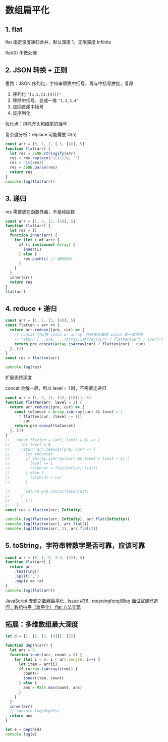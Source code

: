 # 数组扁平化

## 1. flat

flat 指定深度递归合并，默认深度 1，无限深度 Infinite

flat(0) 不做处理

## 2. JSON 转换 + 正则

思路：JSON 序列化，字符串替换中括号，再与中括号拼接，复原
1. 序列化 `"[1,2,[3,[4]]]"`
2. 移除中括号，变成一维 `"1,2,3,4"`
3. 加回首尾中括号
4. 反序列化

优化点：排除开头和结尾的括号

复杂度分析：replace 可能需要 O(n)

```js
const arr = [0, 1, 2, [-3, [4]], 5]
function flat(arr) {
  let res = JSON.stringify(arr)
  res = res.replace(/\[|\]/g, '')
  res = `[${res}]`
  res = JSON.parse(res)
  return res
}
console.log(flat(arr))
```

## 3. 递归

res 需要放在函数外面，不是纯函数

```js
const arr = [1, 2, [3, [4]], 5]
function flat(arr) {
  let res = []
  function inner(arr) {
    for (let i of arr) {
      if (i instanceof Array) {
        inner(i)
      } else {
        res.push(i) // 基础部分
      }
    }
  }
  inner(arr)
  return res
}
flat(arr)
```

## 4. reduce + 递归

```js
const arr = [1, 2, [3, [4]], 5]
const flatten = arr => {
  return arr.reduce((pre, cur) => {
    // concat 可以接 value or array，在这里比解构 value 套一层方便
    // return [...pre, ...(Array.isArray(cur) ? flatten(cur) : [cur])]
    return pre.concat(Array.isArray(cur) ? flatten(cur) : cur)
  }, [])
}
const res = flatten(arr)

console.log(res)
```

扩展支持深度

concat 会解一层，所以 level = 1 时，不需要走递归
```js
const arr = [1, 2, [3, [4], [[6]]], 5]
function flatten(arr, level = 1) {
  return arr.reduce((pre, cur) => {
    const toConcat = Array.isArray(cur) && level > 1 
      ? flatten(cur, (level -= 1)) 
      : cur
    return pre.concat(toConcat)
  }, [])
}
//   const flatten = (arr, limit = 1) => {
//     let level = 0
//     return arr.reduce((pre, cur) => {
//       let toConcat
//       if (Array.isArray(cur) && level < limit - 1) {
//         level += 1
//         toConcat = flatten(cur, limit)
//       } else {
//         toConcat = cur
//       }

//       return pre.concat(toConcat);
//     }
//     , [])
//   }
const res = flatten(arr, Infinity)

console.log(flatten(arr, Infinity), arr.flat(Infinity))
console.log(flatten(arr), arr.flat())
console.log(flatten(arr, 2), arr.flat(2))
```

## 5. toString，字符串转数字是否可靠，应该可靠

```js
const arr = [0, 1, 2, [-3, [4]], 5]
function flat(arr) {
  return arr
    .toString()
    .split(',')
    .map(x => +x)
}
console.log(flat(arr))
```

[JavaScript 专题之数组扁平化 · Issue #36 · mqyqingfeng/Blog](https://github.com/mqyqingfeng/Blog/issues/36)
[面试官连环追问：数组拍平（扁平化） flat 方法实现](https://juejin.cn/post/6844904025993773063#heading-10)


## 拓展：多维数组最大深度
```js
let d = [1, [2, [3, [4]]], [2]]

function depth(arr) {
  let ans = 0
  function inner(arr, count = 0) {
    for (let i = 0; i < arr.length; i++) {
      let item = arr[i]
      if (Array.isArray(item)) {
        count++
        inner(item, count)
      } else {
        ans = Math.max(count, ans)
      }
    }  
  }
  inner(arr)
  // console.log(depths)
  return ans
}

let e = depth(d)
console.log(e)
```
